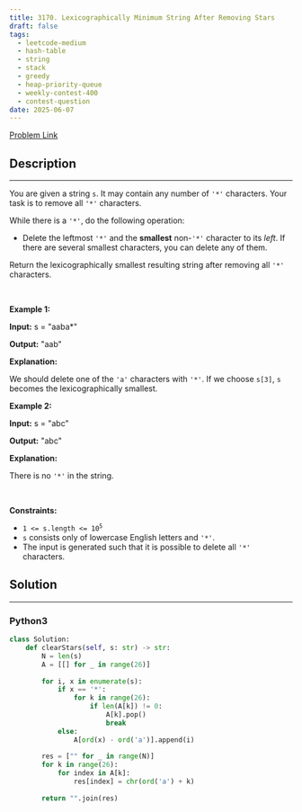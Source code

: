 ```yaml
---
title: 3170. Lexicographically Minimum String After Removing Stars
draft: false
tags: 
  - leetcode-medium
  - hash-table
  - string
  - stack
  - greedy
  - heap-priority-queue
  - weekly-contest-400
  - contest-question
date: 2025-06-07
---
```


[Problem Link](https://leetcode.com/problems/lexicographically-minimum-string-after-removing-stars/)

## Description

---
<p>You are given a string <code>s</code>. It may contain any number of <code>&#39;*&#39;</code> characters. Your task is to remove all <code>&#39;*&#39;</code> characters.</p>

<p>While there is a <code>&#39;*&#39;</code>, do the following operation:</p>

<ul>
	<li>Delete the leftmost <code>&#39;*&#39;</code> and the <strong>smallest</strong> non-<code>&#39;*&#39;</code> character to its <em>left</em>. If there are several smallest characters, you can delete any of them.</li>
</ul>

<p>Return the <span data-keyword="lexicographically-smaller-string">lexicographically smallest</span> resulting string after removing all <code>&#39;*&#39;</code> characters.</p>

<p>&nbsp;</p>
<p><strong class="example">Example 1:</strong></p>

<div class="example-block">
<p><strong>Input:</strong> <span class="example-io">s = &quot;aaba*&quot;</span></p>

<p><strong>Output:</strong> <span class="example-io">&quot;aab&quot;</span></p>

<p><strong>Explanation:</strong></p>

<p>We should delete one of the <code>&#39;a&#39;</code> characters with <code>&#39;*&#39;</code>. If we choose <code>s[3]</code>, <code>s</code> becomes the lexicographically smallest.</p>
</div>

<p><strong class="example">Example 2:</strong></p>

<div class="example-block">
<p><strong>Input:</strong> <span class="example-io">s = &quot;abc&quot;</span></p>

<p><strong>Output:</strong> <span class="example-io">&quot;abc&quot;</span></p>

<p><strong>Explanation:</strong></p>

<p>There is no <code>&#39;*&#39;</code> in the string.<!-- notionvc: ff07e34f-b1d6-41fb-9f83-5d0ba3c1ecde --></p>
</div>

<p>&nbsp;</p>
<p><strong>Constraints:</strong></p>

<ul>
	<li><code>1 &lt;= s.length &lt;= 10<sup>5</sup></code></li>
	<li><code>s</code> consists only of lowercase English letters and <code>&#39;*&#39;</code>.</li>
	<li>The input is generated such that it is possible to delete all <code>&#39;*&#39;</code> characters.</li>
</ul>


## Solution

---
### Python3
``` py title='lexicographically-minimum-string-after-removing-stars'
class Solution:
    def clearStars(self, s: str) -> str:
        N = len(s)
        A = [[] for _ in range(26)]
        
        for i, x in enumerate(s):
            if x == '*':
                for k in range(26):
                    if len(A[k]) != 0:
                        A[k].pop()
                        break
            else:
                A[ord(x) - ord('a')].append(i)
        
        res = ["" for _ in range(N)]
        for k in range(26):
            for index in A[k]:
                res[index] = chr(ord('a') + k)
        
        return "".join(res)
```

